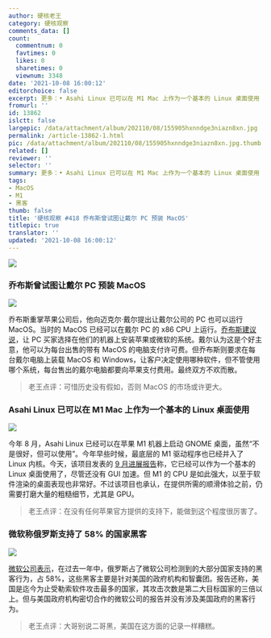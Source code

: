 ```yaml
---
author: 硬核老王
category: 硬核观察
comments_data: []
count:
  commentnum: 0
  favtimes: 0
  likes: 0
  sharetimes: 0
  viewnum: 3348
date: '2021-10-08 16:00:12'
editorchoice: false
excerpt: 更多：• Asahi Linux 已可以在 M1 Mac 上作为一个基本的 Linux 桌面使用 • 微软称俄罗斯支持了 58% 的国家黑客
fromurl: ''
id: 13862
islctt: false
largepic: /data/attachment/album/202110/08/155905hxnndge3niazn8xn.jpg
permalink: /article-13862-1.html
pic: /data/attachment/album/202110/08/155905hxnndge3niazn8xn.jpg.thumb.jpg
related: []
reviewer: ''
selector: ''
summary: 更多：• Asahi Linux 已可以在 M1 Mac 上作为一个基本的 Linux 桌面使用 • 微软称俄罗斯支持了 58% 的国家黑客
tags:
- MacOS
- M1
- 黑客
thumb: false
title: '硬核观察 #418 乔布斯曾试图让戴尔 PC 预装 MacOS'
titlepic: true
translator: ''
updated: '2021-10-08 16:00:12'
---
```


![](/data/attachment/album/202110/08/155905hxnndge3niazn8xn.jpg)


### 乔布斯曾试图让戴尔 PC 预装 MacOS


![](/data/attachment/album/202110/08/155924cek2s2e5ws2ef6vw.jpg)


乔布斯重掌苹果公司后，他向迈克尔·戴尔提出让戴尔公司的 PC 也可以运行 MacOS。当时的 MacOS 已经可以在戴尔 PC 的 x86 CPU 上运行。[乔布斯建议说](https://www.cnet.com/tech/computing/the-steve-jobs-deal-with-dell-that-could-have-changed-apple-and-tech-history/)，让 PC 买家选择在他们的机器上安装苹果或微软的系统。戴尔认为这是个好主意，他可以为每台出售的带有 MacOS 的电脑支付许可费。但乔布斯则要求在每台戴尔电脑上装载 MacOS 和 Windows，让客户决定使用哪种软件，但不管使用哪个系统，每台售出的戴尔电脑都要向苹果支付费用。最终双方不欢而散。



> 
> 老王点评：可惜历史没有假如，否则 MacOS 的市场或许更大。
> 
> 
> 


### Asahi Linux 已可以在 M1 Mac 上作为一个基本的 Linux 桌面使用


![](/data/attachment/album/202110/08/155948fgldmzgrfhggabdq.png)


今年 8 月，Asahi Linux 已经可以在苹果 M1 机器上启动 GNOME 桌面，虽然“不是很好，但可以使用”。今年早些时候，最底层的 M1 驱动程序也已经并入了 Linux 内核。今天，该项目发表的 [9 月进展报告](https://www.phoronix.com/scan.php?page=news_item&px=Asahi-Linux-September-2021)称，它已经可以作为一个基本的 Linux 桌面使用了，尽管还没有 GUI 加速。但 M1 的 CPU 是如此强大，以至于软件渲染的桌面表现也非常好。不过该项目也承认，在提供所需的顺滑体验之前，仍需要打磨大量的粗糙细节，尤其是 GPU。



> 
> 老王点评：在没有任何苹果官方提供的支持下，能做到这个程度很厉害了。
> 
> 
> 


### 微软称俄罗斯支持了 58% 的国家黑客


![](/data/attachment/album/202110/08/160001y34rn9s8dy7yzllx.jpg)


[微软公司表示](https://apnews.com/article/technology-business-china-europe-united-states-e13548edf082992a735a0af1da39b6c8)，在过去一年中，俄罗斯占了微软公司检测到的大部分国家支持的黑客行为，占 58%，这些黑客主要是针对美国的政府机构和智囊团。报告还称，美国是迄今为止受勒索软件攻击最多的国家，其攻击次数是第二大目标国家的三倍以上。但与美国政府机构密切合作的微软公司的报告并没有涉及美国政府的黑客行为。



> 
> 老王点评：大哥别说二哥黑，美国在这方面的记录一样糟糕。
> 
> 
>